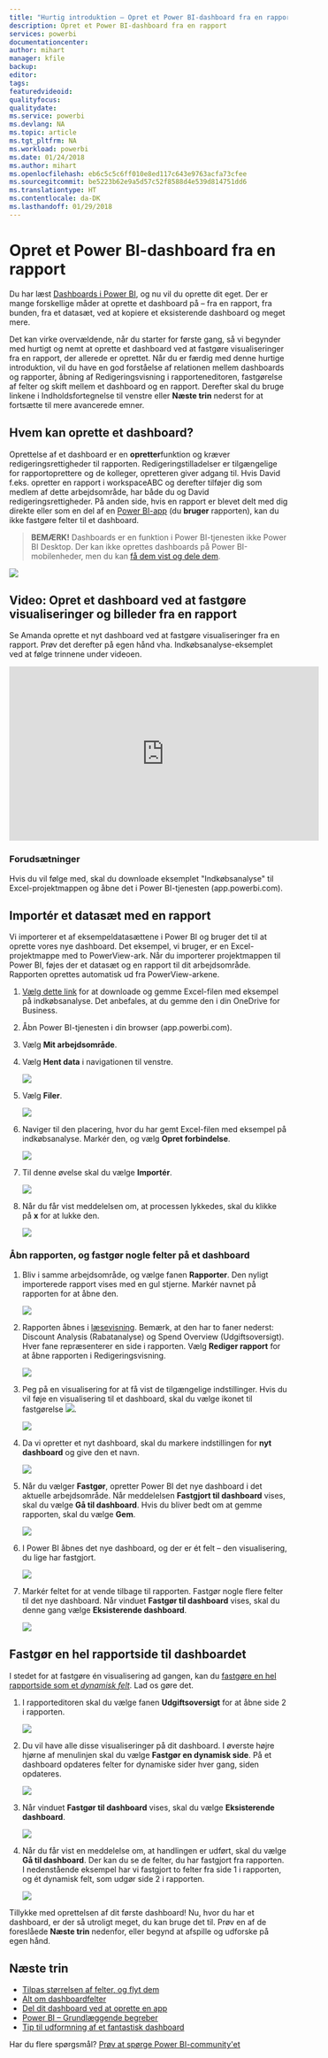 ```yaml
---
title: "Hurtig introduktion – Opret et Power BI-dashboard fra en rapport"
description: Opret et Power BI-dashboard fra en rapport
services: powerbi
documentationcenter: 
author: mihart
manager: kfile
backup: 
editor: 
tags: 
featuredvideoid: 
qualityfocus: 
qualitydate: 
ms.service: powerbi
ms.devlang: NA
ms.topic: article
ms.tgt_pltfrm: NA
ms.workload: powerbi
ms.date: 01/24/2018
ms.author: mihart
ms.openlocfilehash: eb6c5c5c6ff010e8ed117c643e9763acfa73cfee
ms.sourcegitcommit: be5223b62e9a5d57c52f8588d4e539d814751dd6
ms.translationtype: HT
ms.contentlocale: da-DK
ms.lasthandoff: 01/29/2018
---
```

# <a name="create-a-power-bi-dashboard-from-a-report"></a>Opret et Power BI-dashboard fra en rapport
Du har læst [Dashboards i Power BI](service-dashboards.md), og nu vil du oprette dit eget. Der er mange forskellige måder at oprette et dashboard på – fra en rapport, fra bunden, fra et datasæt, ved at kopiere et eksisterende dashboard og meget mere.  

Det kan virke overvældende, når du starter for første gang, så vi begynder med hurtigt og nemt at oprette et dashboard ved at fastgøre visualiseringer fra en rapport, der allerede er oprettet. Når du er færdig med denne hurtige introduktion, vil du have en god forståelse af relationen mellem dashboards og rapporter, åbning af Redigeringsvisning i rapporteneditoren, fastgørelse af felter og skift mellem et dashboard og en rapport. Derefter skal du bruge linkene i Indholdsfortegnelse til venstre eller **Næste trin** nederst for at fortsætte til mere avancerede emner.

## <a name="who-can-create-a-dashboard"></a>Hvem kan oprette et dashboard?
Oprettelse af et dashboard er en **opretter**funktion og kræver redigeringsrettigheder til rapporten. Redigeringstilladelser er tilgængelige for rapportoprettere og de kolleger, opretteren giver adgang til. Hvis David f.eks. opretter en rapport i workspaceABC og derefter tilføjer dig som medlem af dette arbejdsområde, har både du og David redigeringsrettigheder. På anden side, hvis en rapport er blevet delt med dig direkte eller som en del af en [Power BI-app](service-install-use-apps.md) (du **bruger** rapporten), kan du ikke fastgøre felter til et dashboard.

> **BEMÆRK!** Dashboards er en funktion i Power BI-tjenesten ikke Power BI Desktop. Der kan ikke oprettes dashboards på Power BI-mobilenheder, men du kan [få dem vist og dele dem](mobile-apps-view-dashboard.md).
>
> 

![](media/service-dashboard-create/power-bi-completed-dashboard-small.png)

## <a name="video-create-a-dashboard-by-pinning-visuals-and-images-from-a-report"></a>Video: Opret et dashboard ved at fastgøre visualiseringer og billeder fra en rapport
Se Amanda oprette et nyt dashboard ved at fastgøre visualiseringer fra en rapport. Prøv det derefter på egen hånd vha. Indkøbsanalyse-eksemplet ved at følge trinnene under videoen.

<iframe width="560" height="315" src="https://www.youtube.com/embed/lJKgWnvl6bQ" frameborder="0" allowfullscreen></iframe>

### <a name="prerequisites"></a>Forudsætninger
Hvis du vil følge med, skal du downloade eksemplet "Indkøbsanalyse" til Excel-projektmappen og åbne det i Power BI-tjenesten (app.powerbi.com).

## <a name="import-a-dataset-with-a-report"></a>Importér et datasæt med en rapport
Vi importerer et af eksempeldatasættene i Power BI og bruger det til at oprette vores nye dashboard. Det eksempel, vi bruger, er en Excel-projektmappe med to PowerView-ark. Når du importerer projektmappen til Power BI, føjes der et datasæt og en rapport til dit arbejdsområde.  Rapporten oprettes automatisk ud fra PowerView-arkene.

1. [Vælg dette link](http://go.microsoft.com/fwlink/?LinkId=529784) for at downloade og gemme Excel-filen med eksempel på indkøbsanalyse. Det anbefales, at du gemme den i din OneDrive for Business.
2. Åbn Power BI-tjenesten i din browser (app.powerbi.com).
3. Vælg **Mit arbejdsområde**.
4. Vælg **Hent data** i navigationen til venstre.

    ![](media/service-dashboard-create/power-bi-get-data3.png)
5. Vælg **Filer**.

   ![](media/service-dashboard-create/power-bi-select-files.png)
6. Naviger til den placering, hvor du har gemt Excel-filen med eksempel på indkøbsanalyse. Markér den, og vælg **Opret forbindelse**.

   ![](media/service-dashboard-create/power-bi-connectnew.png)
7. Til denne øvelse skal du vælge **Importér**.

    ![](media/service-dashboard-create/power-bi-import.png)
8. Når du får vist meddelelsen om, at processen lykkedes, skal du klikke på **x** for at lukke den.

   ![](media/service-dashboard-create/power-bi-view-datasetnew.png)

### <a name="open-the-report-and-pin-some-tiles-to-a-dashboard"></a>Åbn rapporten, og fastgør nogle felter på et dashboard
1. Bliv i samme arbejdsområde, og vælge fanen **Rapporter**. Den nyligt importerede rapport vises med en gul stjerne. Markér navnet på rapporten for at åbne den.

    ![](media/service-dashboard-create/power-bi-reports.png)
2. Rapporten åbnes i [læsevisning](service-reading-view-and-editing-view.md). Bemærk, at den har to faner nederst: Discount Analysis (Rabatanalyse) og Spend Overview (Udgiftsoversigt). Hver fane repræsenterer en side i rapporten.
    Vælg **Rediger rapport** for at åbne rapporten i Redigeringsvisning.

    ![](media/service-dashboard-create/power-bi-reading-view.png)
3. Peg på en visualisering for at få vist de tilgængelige indstillinger. Hvis du vil føje en visualisering til et dashboard, skal du vælge ikonet til fastgørelse ![](media/service-dashboard-create/power-bi-pin-icon.png).

    ![](media/service-dashboard-create/power-bi-hover.png)
4. Da vi opretter et nyt dashboard, skal du markere indstillingen for **nyt dashboard** og give den et navn.

   ![](media/service-dashboard-create/power-bi-pin-tile.png)
5. Når du vælger **Fastgør**, opretter Power BI det nye dashboard i det aktuelle arbejdsområde. Når meddelelsen **Fastgjort til dashboard** vises, skal du vælge **Gå til dashboard**. Hvis du bliver bedt om at gemme rapporten, skal du vælge **Gem**.

     ![](media/service-dashboard-create/power-bi-pin-success.png)
6. I Power BI åbnes det nye dashboard, og der er ét felt – den visualisering, du lige har fastgjort.

   ![](media/service-dashboard-create/power-bi-pinned.png)
7. Markér feltet for at vende tilbage til rapporten. Fastgør nogle flere felter til det nye dashboard. Når vinduet **Fastgør til dashboard** vises, skal du denne gang vælge **Eksisterende dashboard**.  

   ![](media/service-dashboard-create/power-bi-existing-dashboard.png)

## <a name="pin-an-entire-report-page-to-the-dashboard"></a>Fastgør en hel rapportside til dashboardet
I stedet for at fastgøre én visualisering ad gangen, kan du [fastgøre en hel rapportside som et *dynamisk felt*](service-dashboard-pin-live-tile-from-report.md). Lad os gøre det.

1. I rapporteditoren skal du vælge fanen **Udgiftsoversigt** for at åbne side 2 i rapporten.

   ![](media/service-dashboard-create/power-bi-page-tab.png)

2. Du vil have alle disse visualiseringer på dit dashboard.  I øverste højre hjørne af menulinjen skal du vælge **Fastgør en dynamisk side**. På et dashboard opdateres felter for dynamiske sider hver gang, siden opdateres.

   ![](media/service-dashboard-create/power-bi-pin-live.png)

3. Når vinduet **Fastgør til dashboard** vises, skal du vælge **Eksisterende dashboard**.

   ![](media/service-dashboard-create/power-bi-pin-live2.png)

4. Når du får vist en meddelelse om, at handlingen er udført, skal du vælge **Gå til dashboard**. Der kan du se de felter, du har fastgjort fra rapporten. I nedenstående eksempel har vi fastgjort to felter fra side 1 i rapporten, og ét dynamisk felt, som udgør side 2 i rapporten.

   ![](media/service-dashboard-create/power-bi-dashboard.png)

Tillykke med oprettelsen af dit første dashboard! Nu, hvor du har et dashboard, er der så utroligt meget, du kan bruge det til.  Prøv en af de foreslåede **Næste trin** nedenfor, eller begynd at afspille og udforske på egen hånd.   

## <a name="next-steps"></a>Næste trin
* [Tilpas størrelsen af felter, og flyt dem](service-dashboard-edit-tile.md)
* [Alt om dashboardfelter](service-dashboard-tiles.md)
* [Del dit dashboard ved at oprette en app](service-create-distribute-apps.md)
* [Power BI – Grundlæggende begreber](service-basic-concepts.md)
* [Tip til udformning af et fantastisk dashboard](service-dashboards-design-tips.md)

Har du flere spørgsmål? [Prøv at spørge Power BI-community'et](http://community.powerbi.com/)
